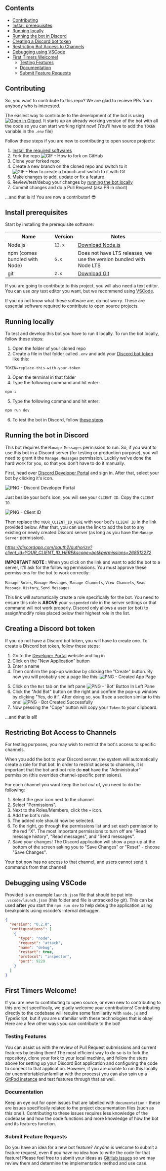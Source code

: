 ## Contents

<!-- toc -->

- [Contributing](#contributing)
- [Install prerequisites](#install-prerequisites)
- [Running locally](#running-locally)
- [Running the bot in Discord](#running-the-bot-in-discord)
- [Creating a Discord bot token](#creating-a-discord-bot-token)
- [Restricting Bot Access to Channels](#restricting-bot-access-to-channels)
- [Debugging using VSCode](#debugging-using-vscode)
- [First Timers Welcome!](#first-timers-welcome)
  - [Testing Features](#testing-features)
  - [Documentation](#documentation)
  - [Submit Feature Requests](#submit-feature-requests)

<!-- tocstop -->

## Contributing

So, you want to contribute to this repo? We are glad to recieve PRs from anybody who is interested.

The easiest way to contribute to the development of the bot is using [![Open in Gitpod](https://gitpod.io/button/open-in-gitpod.svg)](http://gitpod.io/#https://github.com/bradtaniguchi/discord-bot-test). It starts up an already working version of the bot with all the code so you can start working right now! (You'll have to add the `TOKEN` variable in the `.env` file)

Follow these steps if you are new to contributing to open source projects:

1. [Install the required softwares](#install-prerequisites)
2. Fork the repo
   ![GIF - How to fork on GitHub](../media/fork-resized.gif?raw=true)
3. Clone your forked repo
4. Create a new branch on the cloned repo and switch to it
   ![GIF - How to create a branch and switch to it with Git](../media/create-local-new-branch.gif?raw=true)
5. Make changes to add, update or fix a feature
6. Review/test/debug your changes by [running the bot locally](#running-locally)
7. Commit changes and do a Pull Request (aka PR in short)

...and that is it! You are now a contributor! 😎

## Install prerequisites

Start by installing the prerequisite software:

| Name                          | Version | Notes                                                                |
| ----------------------------- | ------- | -------------------------------------------------------------------- |
| Node.js                       | `12.x`  | [Download Node.js](http://nodejs.org)                                |
| npm (comes bundled with Node) | `6.x`   | Does not have LTS releases, we use the version bundled with Node LTS |
| git                           | `2.x`   | [Download Git](https://git-scm.com/)                                 |

If you are going to contribute to this project, you will also need a text editor. You can use _any_ text editor you want, but we recommend using [VSCode](https://code.visualstudio.com/).

If you do not know what these software are, do not worry. These are essential software required to contribute to open source projects.

## Running locally

To test and develop this bot you have to run it locally. To run the bot locally, follow these steps:

1. Open the folder of your cloned repo
2. Create a file in that folder called `.env` and add your [Discord bot token](#creating-a-discord-bot-token) like this:

```
TOKEN=replace-this-with-your-token
```

3. Open the terminal in that folder
4. Type the following command and hit enter:

```bash
npm i
```

5. Type the following command and hit enter:

```bash
npm run dev
```

6. To test the bot in Discord, follow [these steps](#running-the-bot-in-Discord)

## Running the bot in Discord

This bot requires the `Manage Messages` permission to run. So, if you want to use this bot in a Discord server (for testing or production purpose), you will need to grant it the `Manage Messages` permission. Luckily we've done
the hard work for you, so that you don't have to do it manually.

First, head over [Discord Developer Portal](https://discordapp.com/developers/applications/me) and sign in. After
that, select your bot by clicking it's icon.

![PNG - Discord Developer Portal](../media/dev-portal.png)

Just beside your bot's icon, you will see your `CLIENT ID`. Copy the `CLIENT ID`.

![PNG - Client ID](../media/client-id.png)

Then replace the `YOUR_CLIENT_ID_HERE` with your bot's `CLIENT ID` in the link provided below. After that, you can use the link to add the bot to any existing or newly created Discord server (as long as you have the `Manage Server` permission).

_https://discordapp.com/oauth2/authorize?client_id=YOUR_CLIENT_ID_HERE&scope=bot&permissions=268512272_

**IMPORTANT NOTE :** When you click on the link and want to add the bot to a server, it'll ask for the following permissions. You must approve these permissions for the bot to work correctly:

`Manage Roles`, `Manage Messages`, `Manage Channels`, `View Channels`, `Read Message History`, `Send Messages`

This link will automatically create a role specifically for the bot. You need to ensure this role is **ABOVE** your `suspended` role in the server settings or that command will not work properly. Discord only allows a user (or bot) to assign/modify roles placed below their highest role in the list.

## Creating a Discord bot token

If you do not have a Discord bot token, you will have to create one. To create a Discord bot token, follow these steps:

1. Go to the [Developer Portal](https://discord.com/developers/applications/) website and log in
2. Click on the "New Application" button
3. Enter a name
4. Then confirm the pop-up window by clicking the "Create" button. By now you will probably see a page like this:
   ![PNG - Created App Page](../media/create-app.png?raw=true)

5) Click on the `Bot` tab on the left pane
   ![PNG - 'Bot' Button In Left Pane](../media/create-bot-in-pane.png?raw=true)
6) Click the "Add Bot" button on the right and confirm the pop-up window by clicking "Yes, do it!". After doing so, you'll see a section similar to this one:
   ![PNG - Bot Created Successfully](../media/created-bot.png?raw=true)
7) Now pressing the "Copy" button will copy your `Token` to your clipboard.

...and that is all!

## Restricting Bot Access to Channels

For testing purposes, you may wish to restrict the bot's access to specific channels.

When you add the bot to your Discord server, the system will automatically create a role for that bot. In order to restrict access to channels, it is important that the bot and bot role do **not** have the "Administrator" permission (this overrides channel-specific permissions).

For each channel you want keep the bot _out_ of, you need to do the following:

1. Select the gear icon next to the channel.
2. Select "Permissions".
3. Next to the Roles/Members, click the `+` icon.
4. Add the bot's role.
5. The added role should now be selected.
6. To the right, go through the permissions list and set each permission to the red "X".
   The most important permissions to turn off are "Read message history", "Read messages", and "Send messages".
7. Save your changes! The Discord application will show a pop-up at the bottom of the screen asking you to "Save Changes" or "Reset" - choose "Save Changes".

Your bot now has no access to that channel, and users cannot send it commands from that channel!

## Debugging using VSCode

Provided is an example `launch.json` file that should be put into `.vscode/launch.json` (this folder and file is untracked by git). This can be used **after** you start the `npm run dev` to help debug the application using breakpoints using
vscode's internal debugger.

```json
{
  "version": "0.2.0",
  "configurations": [
    {
      "type": "node",
      "request": "attach",
      "name": "debug",
      "restart": true,
      "protocol": "inspector",
      "port": 9229
    }
  ]
}
```

## First Timers Welcome!

If you are new to contributing to open source, or even new to contributing to this project specifically, we gladly welcome your contributions! Contributing directly to the codebase will require some familiarity with `node.js` and TypeScript, but if you are unfamiliar with these technologies that is okay! Here are a few other ways you can contribute to the bot!

### Testing Features

You can assist us with the review of Pull Request submissions and current features by testing them! The most efficient way to do so is to fork the repository, clone your fork to your local machine, and follow the steps above for setting up your Discord Bot application and configuring the code to connect to that application. However, if you are unable to run this locally (or uncomfortable/unfamiliar with the process) you can also spin up a [GitPod instance](http://gitpod.io/#https://github.com/bradtaniguchi/discord-bot-test) and test features through that as well.

### Documentation

Keep an eye out for open issues that are labelled with `documentation` - these are issues specifically related to the project documentation files (such as this one!). Contributing to these issues requires less knowledge of the codebase and how the code functions and more knowledge of how the bot and its features function.

### Submit Feature Requests

Do you have an idea for a new bot feature? _Anyone_ is welcome to submit a feature request, even if you have no idea how to write the code for that feature! Please feel free to submit your ideas as [GitHub issues]() so we may review them and determine the implementation method and use case.
